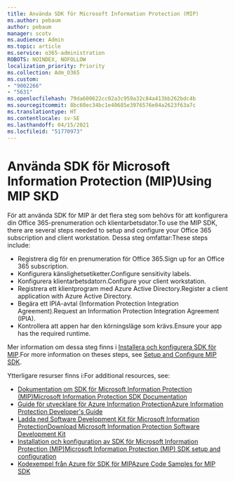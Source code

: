 ```yaml
---
title: Använda SDK för Microsoft Information Protection (MIP)
ms.author: pebaum
author: pebaum
manager: scotv
ms.audience: Admin
ms.topic: article
ms.service: o365-administration
ROBOTS: NOINDEX, NOFOLLOW
localization_priority: Priority
ms.collection: Adm_O365
ms.custom:
- "9002266"
- "5631"
ms.openlocfilehash: 79da600622cc02a3c959a32c84a413bb262bdc4b
ms.sourcegitcommit: 8bc60ec34bc1e40685e3976576e04a2623f63a7c
ms.translationtype: HT
ms.contentlocale: sv-SE
ms.lasthandoff: 04/15/2021
ms.locfileid: "51770973"
---
```

# <a name="using-mip-skd"></a><span data-ttu-id="5c7a0-102">Använda SDK för Microsoft Information Protection (MIP)</span><span class="sxs-lookup"><span data-stu-id="5c7a0-102">Using MIP SKD</span></span>

<span data-ttu-id="5c7a0-103">För att använda SDK för MIP är det flera steg som behövs för att konfigurera din Office 365-prenumeration och klientarbetsdator.</span><span class="sxs-lookup"><span data-stu-id="5c7a0-103">To use the MIP SDK, there are several steps needed to setup and configure your Office 365 subscription and client workstation.</span></span> <span data-ttu-id="5c7a0-104">Dessa steg omfattar:</span><span class="sxs-lookup"><span data-stu-id="5c7a0-104">These steps include:</span></span>

- <span data-ttu-id="5c7a0-105">Registrera dig för en prenumeration för Office 365.</span><span class="sxs-lookup"><span data-stu-id="5c7a0-105">Sign up for an Office 365 subscription.</span></span>
- <span data-ttu-id="5c7a0-106">Konfigurera känslighetsetiketter.</span><span class="sxs-lookup"><span data-stu-id="5c7a0-106">Configure sensitivity labels.</span></span>
- <span data-ttu-id="5c7a0-107">Konfigurera klientarbetsdatorn.</span><span class="sxs-lookup"><span data-stu-id="5c7a0-107">Configure your client workstation.</span></span>
- <span data-ttu-id="5c7a0-108">Registrera ett klientprogram med Azure Active Directory.</span><span class="sxs-lookup"><span data-stu-id="5c7a0-108">Register a client application with Azure Active Directory.</span></span>
- <span data-ttu-id="5c7a0-109">Begära ett IPIA-avtal (Information Protection Integration Agreement).</span><span class="sxs-lookup"><span data-stu-id="5c7a0-109">Request an Information Protection Integration Agreement (IPIA).</span></span>
- <span data-ttu-id="5c7a0-110">Kontrollera att appen har den körningsläge som krävs.</span><span class="sxs-lookup"><span data-stu-id="5c7a0-110">Ensure your app has the required runtime.</span></span>

<span data-ttu-id="5c7a0-111">Mer information om dessa steg finns i [Installera och konfigurera SDK för MIP](https://docs.microsoft.com/information-protection/develop/setup-configure-mip).</span><span class="sxs-lookup"><span data-stu-id="5c7a0-111">For more information on theses steps, see [Setup and Configure MIP SDK](https://docs.microsoft.com/information-protection/develop/setup-configure-mip).</span></span>

<span data-ttu-id="5c7a0-112">Ytterligare resurser finns i:</span><span class="sxs-lookup"><span data-stu-id="5c7a0-112">For additional resources, see:</span></span>

- [<span data-ttu-id="5c7a0-113">Dokumentation om SDK för Microsoft Information Protection (MIP)</span><span class="sxs-lookup"><span data-stu-id="5c7a0-113">Microsoft Information Protection SDK Documentation</span></span>](https://docs.microsoft.com/information-protection/develop/)
- [<span data-ttu-id="5c7a0-114">Guide för utvecklare för Azure Information Protection</span><span class="sxs-lookup"><span data-stu-id="5c7a0-114">Azure Information Protection Developer's Guide</span></span>](https://docs.microsoft.com/azure/information-protection/develop/developers-guide)
- [<span data-ttu-id="5c7a0-115">Ladda ned Software Development Kit för Microsoft Information Protection</span><span class="sxs-lookup"><span data-stu-id="5c7a0-115">Download Microsoft Information Protection Software Development Kit</span></span>](https://www.microsoft.com/download/details.aspx?id=57392)
- [<span data-ttu-id="5c7a0-116">Installation och konfiguration av SDK för Microsoft Information Protection (MIP)</span><span class="sxs-lookup"><span data-stu-id="5c7a0-116">Microsoft Information Protection (MIP) SDK setup and configuration</span></span>](https://docs.microsoft.com/information-protection/develop/setup-configure-mip)
- [<span data-ttu-id="5c7a0-117">Kodexempel från Azure för SDK för MIP</span><span class="sxs-lookup"><span data-stu-id="5c7a0-117">Azure Code Samples for MIP SDK</span></span>](https://azure.microsoft.com/resources/samples/?sort=0&term=mipsdk)
